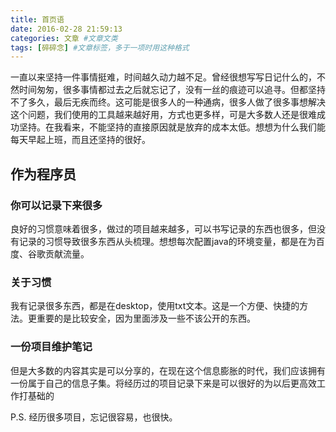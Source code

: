 ```yaml
---
title: 首页语
date: 2016-02-28 21:59:13
categories: 文章 #文章文类
tags: [碎碎念] #文章标签，多于一项时用这种格式
---
```

一直以来坚持一件事情挺难，时间越久动力越不足。曾经很想写写日记什么的，不然时间匆匆，很多事情都过去之后就忘记了，没有一丝的痕迹可以追寻。但都坚持不了多久，最后无疾而终。这可能是很多人的一种通病，很多人做了很多事想解决这个问题，我们使用的工具越来越好用，方式也更多样，可是大多数人还是很难成功坚持。在我看来，不能坚持的直接原因就是放弃的成本太低。想想为什么我们能每天早起上班，而且还坚持的很好。
<!-- more -->

## 作为程序员

### 你可以记录下来很多

良好的习惯意味着很多，做过的项目越来越多，可以书写记录的东西也很多，但没有记录的习惯导致很多东西从头梳理。想想每次配置java的环境变量，都是在为百度、谷歌贡献流量。

### 关于习惯
我有记录很多东西，都是在desktop，使用txt文本。这是一个方便、快捷的方法。更重要的是比较安全，因为里面涉及一些不该公开的东西。

### 一份项目维护笔记
但是大多数的内容其实是可以分享的，在现在这个信息膨胀的时代，我们应该拥有一份属于自己的信息子集。将经历过的项目记录下来是可以很好的为以后更高效工作打基础的 

P.S. 经历很多项目，忘记很容易，也很快。